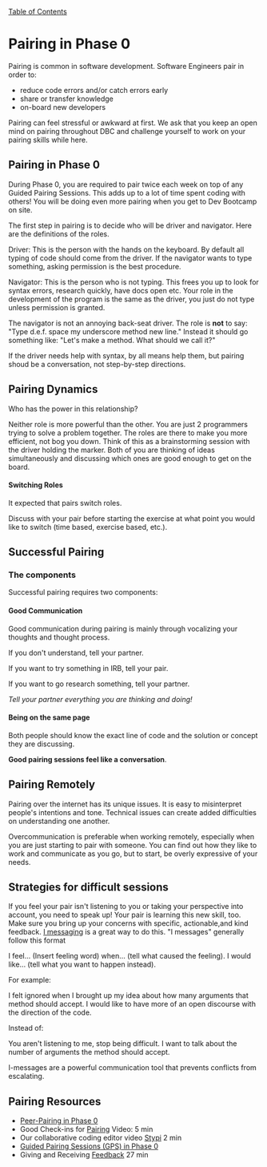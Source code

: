 [Table of Contents](README.md)

# Pairing in Phase 0

Pairing is common in software development. Software Engineers pair in order to:

* reduce code errors and/or catch errors early
* share or transfer knowledge
* on-board new developers

Pairing can feel stressful or awkward at first. We ask that you keep an open mind on pairing throughout DBC and challenge yourself to work on your pairing skills while here.

## Pairing in Phase 0

During Phase 0, you are required to pair twice each week on top of any Guided Pairing Sessions. This adds up to a lot of time spent coding with others! You will be doing even more pairing when you get to Dev Bootcamp on site.

The first step in pairing is to decide who will be driver and navigator. Here are the definitions of the roles.

Driver: This is the person with the hands on the keyboard. By default all typing of code should come from the driver. If the navigator wants to type something, asking permission is the best procedure.

Navigator: This is the person who is not typing. This frees you up to look for syntax errors, research quickly, have docs open etc. Your role in the development of the program is the same as the driver, you just do not type unless permission is granted.

The navigator is not an annoying back-seat driver. The role is **not** to say: "Type d.e.f. space my underscore method new line." Instead it should go something like: "Let's make a method. What should we call it?"

If the driver needs help with syntax, by all means help them, but pairing shoud be a conversation, not step-by-step directions.

## Pairing Dynamics

Who has the power in this relationship?

Neither role is more powerful than the other. You are just 2 programmers trying to solve a problem together. The roles are there to make you more efficient, not bog you down. Think of this as a brainstorming session with the driver holding the marker. Both of you are thinking of ideas simultaneously and discussing which ones are good enough to get on the board.

#### Switching Roles
It expected that pairs switch roles.

Discuss with your pair before starting the exercise at what point you would like to switch (time based, exercise based, etc.).

## Successful Pairing

### The components
Successful pairing requires two components:

#### Good Communication
Good communication during pairing is mainly through vocalizing your thoughts and thought process.

If you don't understand, tell your partner.

If you want to try something in IRB, tell your pair.

If you want to go research something, tell your partner.

*Tell your partner everything you are thinking and doing!*

#### Being on the same page
Both people should know the exact line of code and the solution or concept they are discussing.

**Good pairing sessions feel like a conversation**.

## Pairing Remotely

Pairing over the internet has its unique issues. It is easy to misinterpret people's intentions and tone. Technical issues can create added difficulties on understanding one another.

Overcommunication is preferable when working remotely, especially when you are just starting to pair with someone. You can find out how they like to work and communicate as you go, but to start, be overly expressive of your needs.

## Strategies for difficult sessions
If you feel your pair isn't listening to you or taking your perspective into account, you need to speak up! Your pair is learning this new skill, too. Make sure you bring up your concerns with specific, actionable,and kind feedback. [I messaging](http://en.wikipedia.org/wiki/I-message) is a great way to do this. "I messages" generally follow this format

I feel... (Insert feeling word)
when... (tell what caused the feeling).
I would like... (tell what you want to happen instead).

For example:

I felt ignored when I brought up my idea about how many arguments that method should accept. I would like to have more of an open discourse with the direction of the code.

Instead of:

You aren't listening to me, stop being difficult. I want to talk about the number of arguments the method should accept.

I-messages are a powerful communication tool that prevents conflicts from escalating.

## Pairing Resources
- [Peer-Pairing in Phase 0](peer-pairing-sessions.md)
- Good Check-ins for [Pairing](https://vimeo.com/76662569) Video: 5 min
- Our collaborative coding editor video [Stypi](https://vimeo.com/76870082) 2 min
- [Guided Pairing Sessions (GPS) in Phase 0](guided-pairing-sessions.md)
- Giving and Receiving [Feedback](https://vimeo.com/99780302) 27 min
